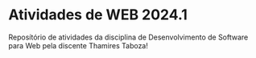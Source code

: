# Atividades de WEB 2024.1

Reposítório de atividades da disciplina de Desenvolvimento de Software para Web pela discente Thamires Taboza!


